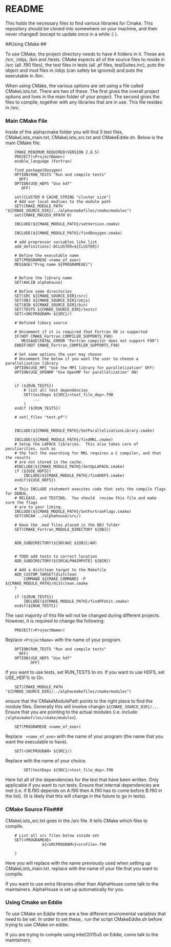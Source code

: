 # README #
This holds the necessary files to find various libraries for Cmake.   This repository should be cloned into somewhere on your machine, and then never changed! (except to update once in a while :) ).

##Using CMake ##

To use CMake, the project directory needs to have 4 folders in it.   These are /src, /objs, /bin and /tests.   CMake expects all of the source files to reside in /src (all .f90 files), the test files in tests (all .pf files, testSuites.inc), puts the object and mod files in /objs (can safely be ignored) and puts the executable in /bin.


When using CMake, the various options are set using a file called CMakeLists.txt.   There are two of these.   The first gives the overall project options and lives in the main folder of your project.   The second gives the files to compile, together with any libraries that are in use.   This file resides in <projectDirectory>/src.

### Main CMake File ###  
Inside of the alphacmake folder you will find 3 text files, CMakeLists_main.txt, CMakeLists_src.txt and CMakeEddie.sh.   Below is the main CMake file.
```
    CMAKE_MINIMUM_REQUIRED(VERSION 2.8.5)
    PROJECT(<ProjectName>)
    enable_language (Fortran)

    find_package(Doxygen)
    OPTION(RUN_TESTS "Run and compile tests"
      OFF)
    OPTION(USE_HDF5 "Use hdf"
       OFF)

    set(CLUSTER 0 CACHE STRING "cluster size")
    # Add our local modlues to the module path
    SET(CMAKE_MODULE_PATH "${CMAKE_SOURCE_DIR}/../alphacmakefiles/cmake/modules")
    set(CMAKE_MACOSX_RPATH 0)

    INCLUDE(${CMAKE_MODULE_PATH}/setVersion.cmake)

    INCLUDE(${CMAKE_MODULE_PATH}/findDoxygen.cmake)

    # add propressor variables like list
    add_definitions(-DCLUSTER=${CLUSTER})

    # Define the executable name
    SET(PROGRAMEXE <name_of_exe>)
    MESSAGE("Prog name ${PROGRAMEXE}")


    # Define the library name
    SET(AHLIB alphahouse)

    # Define some directories
    SET(SRC ${CMAKE_SOURCE_DIR}/src)
    SET(OBJ ${CMAKE_SOURCE_DIR}/objs)
    SET(BIN ${CMAKE_SOURCE_DIR}/bin)
    SET(TESTS ${CMAKE_SOURCE_DIR}/tests)
    SET(<SRCPROGRAM> ${SRC}/)

    # Defined libary source
    
    # Uncomment if it is required that Fortran 90 is supported
    IF(NOT CMAKE_Fortran_COMPILER_SUPPORTS_F90)
       MESSAGE(FATAL_ERROR "Fortran compiler does not support F90")
    ENDIF(NOT CMAKE_Fortran_COMPILER_SUPPORTS_F90)
    
    # Set some options the user may choose
    # Uncomment the below if you want the user to choose a parallelization library
    OPTION(USE_MPI "Use the MPI library for parallelization" OFF)
    OPTION(USE_OPENMP "Use OpenMP for parallelization" ON)
    
    
    if (${RUN_TESTS})
    	# list all test dependencies
    	SET(testDeps ${SRC}/<test_file_dep>.f90
    		...
    	)
    endif (${RUN_TESTS})
    
    # set(_files "test.pf")
    
    
    INCLUDE(${CMAKE_MODULE_PATH}/SetParallelizationLibrary.cmake)
    
    INCLUDE(${CMAKE_MODULE_PATH}/findMKL.cmake)
    # Setup the LAPACK libraries.  This also takes care of peculiarities, such as
    # the fact the searching for MKL requires a C compiler, and that the results
    # are not stored in the cache.
    #INCLUDE(${CMAKE_MODULE_PATH}/SetUpLAPACK.cmake)
    if (${USE_HDF5})
    	INCLUDE(${CMAKE_MODULE_PATH}/findHDF5.cmake)
    endif(${USE_HDF5})
    
    # This INCLUDE statement executes code that sets the compile flags for DEBUG,
    # RELEASE, and TESTING.  You should  review this file and make sure the flags
    # are to your liking.
    INCLUDE(${CMAKE_MODULE_PATH}/SetFortranFlags.cmake)
    SET(SRCAH ../alphahouse/src/)
    
    # Have the .mod files placed in the OBJ folder
    SET(CMAKE_Fortran_MODULE_DIRECTORY ${OBJ})
    
    
    ADD_SUBDIRECTORY(${SRCAH} ${OBJ}/AH)


    # TODO add tests to correct location
    ADD_SUBDIRECTORY(${SRCALPHAIMPUTE} ${BIN})
    
    # Add a distclean target to the Makefile
    ADD_CUSTOM_TARGET(distclean
        COMMAND ${CMAKE_COMMAND} -P ${CMAKE_MODULE_PATH}/distclean.cmake
    )
    
    if (${RUN_TESTS})
    	INCLUDE(${CMAKE_MODULE_PATH}/findPFUnit.cmake)
    endif(${RUN_TESTS})
```
The vast majority of this file will not be changed during different projects.   However, it is required to change the following:
```
    PROJECT(<ProjectName>)
```
Replace `<ProjectName>` with the name of your program.

```
    OPTION(RUN_TESTS "Run and compile tests"
      OFF)
    OPTION(USE_HDF5 "Use hdf"
           OFF)
```
If you want to use tests, set RUN_TESTS to on.   If you want to use HDF5, set USE_HDF% to On.

```
    SET(CMAKE_MODULE_PATH "${CMAKE_SOURCE_DIR}/../alphacmakefiles/cmake/modules")
```
ensure that the CMakeModulePath points to the right place to find the module files.  Generally this will involve changin `${CMAKE_SOURCE_DIR}/..`.   Ensure that you are pointing to the actual modules (i.e. include `/alphacmakefiles/cmake/modules`).

```
    SET(PROGRAMEXE <name_of_exe>)
```
Replace ` <name_of_exe>` with the name of your program (the name that you want the executable to have).

```
    SET(<SRCPROGRAM> ${SRC}/)
```
Replace <SRCPROGRAM> with the name of your choice.

```
    	SET(testDeps ${SRC}/<test_file_dep>.f90
```
Here list all of the dependencies for the test that have been written.   Only applicable if you want to run tests.   Ensure that internal dependencies are met (i.e. if B.f90 depends on A.f90 then A.f90 has to come before B.f90 in the list). (It is likely that this will change in the future to go in tests).

### CMake Source File###
CMakeLists_src.txt goes in the /src file.   It tells CMake which files to compile.

```
    # List all src files below inside set
    SET(<PROGRAMEXE>
                ${<SRCPROGRAM>}<srcFile>.f90
                
    )
```
Here you will replace <SRCPROGRAM> with the name previously used when setting up CMakeLists_main.txt. replace <srcFile> with the name of your file that you want to compile.

If you want to use extra libraries other than AlphaHouse come talk to the maintainers.   AlphaHouse is set up automatically for you.

### Using Cmake on Eddie ###

To use CMake on Eddie there are a few different enviromental variables that need to be set.   In order to set these,. run the script CMakeEddie.sh before trying to use CMake on eddie.

If you are trying to compile using intel/2015u5 on Eddie, come talk to the maintainers.